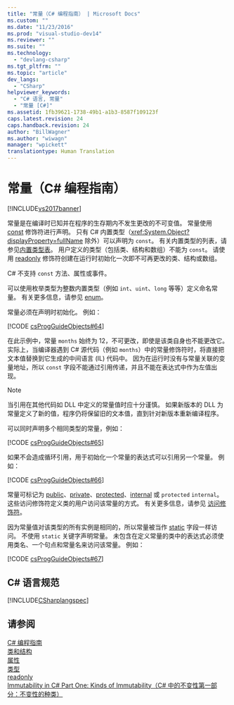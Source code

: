 ```yaml
---
title: "常量（C# 编程指南） | Microsoft Docs"
ms.custom: ""
ms.date: "11/23/2016"
ms.prod: "visual-studio-dev14"
ms.reviewer: ""
ms.suite: ""
ms.technology: 
  - "devlang-csharp"
ms.tgt_pltfrm: ""
ms.topic: "article"
dev_langs: 
  - "CSharp"
helpviewer_keywords: 
  - "C# 语言, 常量"
  - "常量 [C#]"
ms.assetid: 1fb39621-1738-49b1-a1b3-8587f109123f
caps.latest.revision: 24
caps.handback.revision: 24
author: "BillWagner"
ms.author: "wiwagn"
manager: "wpickett"
translationtype: Human Translation
---
```

# 常量（C# 编程指南）
[!INCLUDE[vs2017banner](../../../csharp/includes/vs2017banner.md)]

常量是在编译时已知并在程序的生存期内不发生更改的不可变值。  常量使用 [const](../../../csharp/language-reference/keywords/const.md) 修饰符进行声明。  只有 C\# 内置类型（<xref:System.Object?displayProperty=fullName> 除外）可以声明为 `const`。  有关内置类型的列表，请参见[内置类型表](../../../csharp/language-reference/keywords/built-in-types-table.md)。  用户定义的类型（包括类、结构和数组）不能为 `const`。  请使用 [readonly](../../../csharp/language-reference/keywords/readonly.md) 修饰符创建在运行时初始化一次即不可再更改的类、结构或数组。  
  
 C\# 不支持 `const` 方法、属性或事件。  
  
 可以使用枚举类型为整数内置类型（例如 `int`、`uint`、`long` 等等）定义命名常量。  有关更多信息，请参见 [enum](../../../csharp/language-reference/keywords/enum.md)。  
  
 常量必须在声明时初始化。  例如：  
  
 [!CODE [csProgGuideObjects#64](../CodeSnippet/VS_Snippets_VBCSharp/csProgGuideObjects#64)]  
  
 在此示例中，常量 `months` 始终为 12，不可更改，即使是该类自身也不能更改它。  实际上，当编译器遇到 C\# 源代码（例如 `months`）中的常量修饰符时，将直接把文本值替换到它生成的中间语言 \(IL\) 代码中。  因为在运行时没有与常量关联的变量地址，所以 `const` 字段不能通过引用传递，并且不能在表达式中作为左值出现。  
  
> [!NOTE]
>  当引用在其他代码如 DLL 中定义的常量值时应十分谨慎。  如果新版本的 DLL 为常量定义了新的值，程序仍将保留旧的文本值，直到针对新版本重新编译程序。  
  
 可以同时声明多个相同类型的常量，例如：  
  
 [!CODE [csProgGuideObjects#65](../CodeSnippet/VS_Snippets_VBCSharp/csProgGuideObjects#65)]  
  
 如果不会造成循环引用，用于初始化一个常量的表达式可以引用另一个常量。  例如：  
  
 [!CODE [csProgGuideObjects#66](../CodeSnippet/VS_Snippets_VBCSharp/csProgGuideObjects#66)]  
  
 常量可标记为 [public](../../../csharp/language-reference/keywords/public.md)、[private](../../../csharp/language-reference/keywords/private.md)、[protected](../../../csharp/language-reference/keywords/protected.md)、[internal](../../../csharp/language-reference/keywords/internal.md) 或 `protected` `internal`。  这些访问修饰符定义类的用户访问该常量的方式。  有关更多信息，请参见 [访问修饰符](../../../csharp/programming-guide/classes-and-structs/access-modifiers.md)。  
  
 因为常量值对该类型的所有实例是相同的，所以常量被当作 [static](../../../csharp/language-reference/keywords/static.md) 字段一样访问。  不使用 `static` 关键字声明常量。  未包含在定义常量的类中的表达式必须使用类名、一个句点和常量名来访问该常量。  例如：  
  
 [!CODE [csProgGuideObjects#67](../CodeSnippet/VS_Snippets_VBCSharp/csProgGuideObjects#67)]  
  
## C\# 语言规范  
 [!INCLUDE[CSharplangspec](../../../csharp/language-reference/keywords/includes/csharplangspec_md.md)]  
  
## 请参阅  
 [C\# 编程指南](../../../csharp/programming-guide/index.md)   
 [类和结构](../../../csharp/programming-guide/classes-and-structs/index.md)   
 [属性](../../../csharp/programming-guide/classes-and-structs/properties.md)   
 [类型](../../../csharp/programming-guide/types/index.md)   
 [readonly](../../../csharp/language-reference/keywords/readonly.md)   
 [Immutability in C\# Part One: Kinds of Immutability（C\# 中的不变性第一部分：不变性的种类）](http://go.microsoft.com/fwlink/?LinkId=112379)